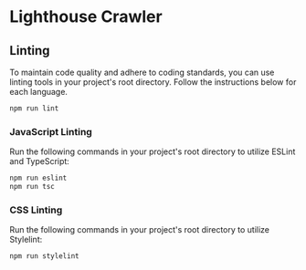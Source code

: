 # Lighthouse Crawler

## Linting

To maintain code quality and adhere to coding standards, you can use linting
tools in your project's root directory. Follow the instructions below for each
language.

```bash
npm run lint
```

### JavaScript Linting

Run the following commands in your project's root directory to utilize ESLint
and TypeScript:

```bash
npm run eslint
npm run tsc
```

### CSS Linting

Run the following commands in your project's root directory to utilize
Stylelint:

```bash
npm run stylelint
```
